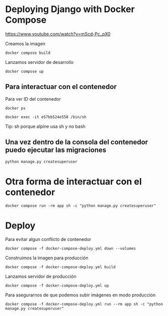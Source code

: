 # Deploying Django with Docker Compose

https://www.youtube.com/watch?v=mScd-Pc_pX0

Creamos la imagen

```shell
docker compose build
```

Lanzamos servidor de desarrollo

```shell
docker compose up
```

## Para interactuar con el contenedor

Para ver ID del contenedor

```shell
docker ps
```

```shell
docker exec -it e57bb524e558 /bin/sh
```
Tip: sh porque alpine usa sh y no bash

## Una vez dentro de la consola del contenedor puedo ejecutar las migraciones

```shell
python manage.py createsuperuser
```

# Otra forma de interactuar con el contenedor

```shell
docker compose run -rm app sh -c "python manage.py createsuperuser"
```

# Deploy

Para evitar algun conflicto de contenedor

```shell
docker compose -f docker-compose-deploy.yml down --volumes
```

Construimos la imagen para producción

```shell
docker compose -f docker-compose-deploy.yml build
```

Lanzamos servidor de producción

```shell
docker compose -f docker-compose-deploy.yml up
```

Para asegurarnos de que podemos subir imágenes en modo producción

```shell
docker compose -f docker-compose-deploy.yml run --rm app sh -c "python manage.py createsuperuser"
```